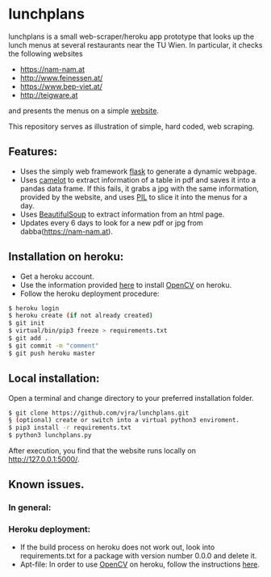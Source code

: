 # lunchplans

lunchplans is a small web-scraper/heroku app prototype that looks up the lunch menus at several restaurants near the TU Wien. 
In particular, it checks the following websites

* https://nam-nam.at
* http://www.feinessen.at/
* https://www.bep-viet.at/
* http://teigware.at

and presents the menus on a simple [website](https://lunchplans.herokuapp.com).

This repository serves as illustration of simple, hard coded, web scraping.

## Features:

* Uses the simply web framework [flask](https://palletsprojects.com/p/flask/) to generate a dynamic webpage.
* Uses [camelot](https://camelot-py.readthedocs.io/en/master/) to extract information of a table in pdf and saves it into a pandas data frame. If this fails, it grabs a jpg with the same information, provided by the website, and uses [PIL](https://en.wikipedia.org/wiki/Python_Imaging_Library) to slice it into the menus for a day.
* Uses [BeautifulSoup](https://www.crummy.com/software/BeautifulSoup/bs4/doc/) to extract information from an html page.
* Updates every 6 days to look for a new pdf or jpg from dabba(https://nam-nam.at).

## Installation on heroku:

* Get a heroku account.
* Use the information provided [here](https://stackoverflow.com/questions/49469764/how-to-use-opencv-with-heroku/51004957) to install [OpenCV](https://opencv.org/) on heroku.
* Follow the heroku deployment procedure:

```sh
$ heroku login
$ heroku create (if not already created)
$ git init
$ virtual/bin/pip3 freeze > requirements.txt
$ git add .
$ git commit -m "comment"
$ git push heroku master
```
## Local installation:
Open a terminal and change directory to your preferred installation folder.

```sh
$ git clone https://github.com/vjra/lunchplans.git
§ (optional) create or switch into a virtual python3 enviroment.
$ pip3 install -r requirements.txt
$ python3 lunchplans.py
```
After execution, you find that the website runs locally on http://127.0.0.1:5000/.

## Known issues.

### In general:


### Heroku deployment:

* If the build process on heroku does not work out, look into requirements.txt for a package with version number 0.0.0 and delete it.
* Apt-file: In order to use [OpenCV](https://opencv.org/) on heroku, follow the instructions [here](https://stackoverflow.com/questions/49469764/how-to-use-opencv-with-heroku/51004957).


